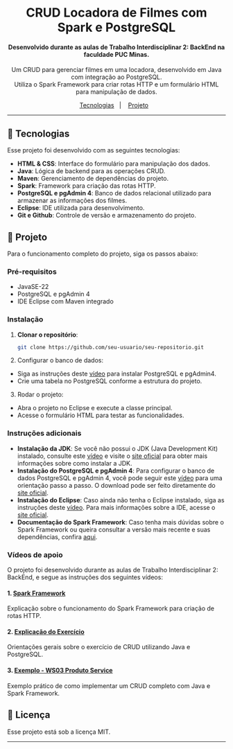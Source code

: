 <h1 align="center"> CRUD Locadora de Filmes com Spark e PostgreSQL </h1>

<h4 align="center">Desenvolvido durante as aulas de Trabalho Interdisciplinar 2: BackEnd na faculdade PUC Minas.</h4>

<p align="center">
Um CRUD para gerenciar filmes em uma locadora, desenvolvido em Java com integração ao PostgreSQL. <br> Utiliza o Spark Framework para criar rotas HTTP e um formulário HTML para manipulação de dados.
</p>

<p align="center">
  <a href="#-tecnologias">Tecnologias</a>&nbsp;&nbsp;&nbsp;|&nbsp;&nbsp;&nbsp;
  <a href="#-projeto">Projeto</a>&nbsp;&nbsp;&nbsp;
</p>

---

## 🚀 Tecnologias

Esse projeto foi desenvolvido com as seguintes tecnologias:

- **HTML & CSS**: Interface do formulário para manipulação dos dados.
- **Java**: Lógica de backend para as operações CRUD.
- **Maven**: Gerenciamento de dependências do projeto.
- **Spark**: Framework para criação das rotas HTTP.
- **PostgreSQL e pgAdmin 4**: Banco de dados relacional utilizado para armazenar as informações dos filmes.
- **Eclipse**: IDE utilizada para desenvolvimento.
- **Git e Github**: Controle de versão e armazenamento do projeto.

## 📁 Projeto

Para o funcionamento completo do projeto, siga os passos abaixo:

### Pré-requisitos
- JavaSE-22
- PostgreSQL e pgAdmin 4
- IDE Eclipse com Maven integrado

### Instalação
1. **Clonar o repositório**:
   
   ```bash
   git clone https://github.com/seu-usuario/seu-repositorio.git
   
2. Configurar o banco de dados:
   
- Siga as instruções deste [vídeo](https://www.youtube.com/watch?v=UbX-2Xud1JA&t=160s) para instalar PostgreSQL e pgAdmin4.
- Crie uma tabela no PostgreSQL conforme a estrutura do projeto.
  
3. Rodar o projeto:

- Abra o projeto no Eclipse e execute a classe principal.
- Acesse o formulário HTML para testar as funcionalidades.

### Instruções adicionais
- **Instalação da JDK**: Se você não possui o JDK (Java Development Kit) instalado, consulte este [vídeo](https://www.youtube.com/watch?v=sNFii-cvNz0) e visite o [site oficial](https://www.oracle.com/br/java/technologies/downloads/) para obter mais informações sobre como instalar a JDK.
- **Instalação do PostgreSQL e pgAdmin 4**: Para configurar o banco de dados PostgreSQL e pgAdmin 4, você pode seguir este [vídeo](https://www.youtube.com/watch?v=UbX-2Xud1JA&t=160s) para uma orientação passo a passo. O download pode ser feito diretamente do [site oficial](https://www.postgresql.org/download/).
- **Instalação do Eclipse**: Caso ainda não tenha o Eclipse instalado, siga as instruções deste [vídeo](https://www.youtube.com/watch?v=1-TXv0D5bcg). Para mais informações sobre a IDE, acesse o [site oficial](https://www.eclipse.org/).
- **Documentação do Spark Framework**: Caso tenha mais dúvidas sobre o Spark Framework ou queira consultar a versão mais recente e suas dependências, confira [aqui](https://central.sonatype.com/?smo=true).

### Vídeos de apoio
O projeto foi desenvolvido durante as aulas de Trabalho Interdisciplinar 2: BackEnd, e segue as instruções dos seguintes vídeos:

#### 1. [Spark Framework](https://www.youtube.com/watch?v=8PRhIU7oR80)
   Explicação sobre o funcionamento do Spark Framework para criação de rotas HTTP.

#### 2. [Explicação do Exercício](https://www.youtube.com/watch?v=N49YfGdyHx4)
   Orientações gerais sobre o exercício de CRUD utilizando Java e PostgreSQL.

#### 3. [Exemplo - WS03 Produto Service](https://www.youtube.com/watch?v=kwDxesKQQCY)
   Exemplo prático de como implementar um CRUD completo com Java e Spark Framework.



## 📝 Licença

Esse projeto está sob a licença MIT.

---
  
